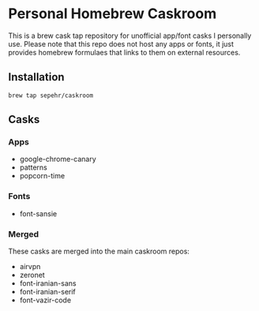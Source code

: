 # Personal Homebrew Caskroom
This is a brew cask tap repository for unofficial app/font casks I personally use. Please note that this repo does not host any apps or fonts, it just provides homebrew formulaes that links to them on external resources.  

## Installation
```shell
brew tap sepehr/caskroom
```

## Casks
### Apps
- google-chrome-canary
- patterns
- popcorn-time

### Fonts
- font-sansie

### Merged
These casks are merged into the main caskroom repos:  

- airvpn
- zeronet
- font-iranian-sans
- font-iranian-serif
- font-vazir-code
